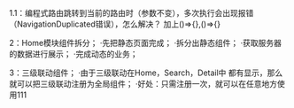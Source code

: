 1.1：编程式路由跳转到当前的路由时（参数不变），多次执行会出现报错（NavigationDuplicated错误），怎么解决？
    加上()=>{},()=>{}

2：Home模块组件拆分；
    ·先把静态页面完成；
    ·拆分出静态组件；
    ·获取服务器的数据进行展示；
    ·完成动态的业务；

3：三级联动组件；
    ·由于三级联动在Home，Search，Detail中 都有显示，那么就可以把三级联动注册为全局组件；
    ·好处：只需注册一次，就可以在任意地方使用111